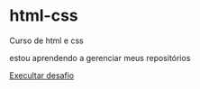 # html-css
 Curso de html e css

estou aprendendo a gerenciar meus repositórios

<a href= "https://gabriell-web.github.io/html-css/exercicios/desafio010/android.html"> Execultar desafio</a>
